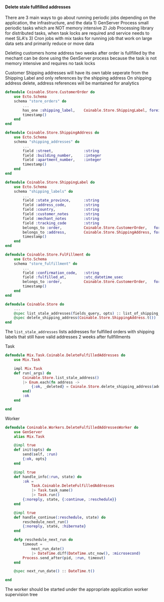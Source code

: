 #### Delete stale fullfilled addresses

There are 3 main ways to go about running periodic jobs depending on the application, the infrastructure, and the data
    1) GenServer Process small periodic tasks which are NOT memory intensive
    2) Job Processing library for distributed tasks, when task locks are required and service needs to meet SLA's
    3) Cron jobs with mix tasks for running job that work on large data sets and primarily reduce or move data

Deleting customers home address two weeks after order is fullfilled by 
the mechant can be done using the GenServer process because
the task is not memory intensive and requires no task locks

Customer Shipping addresses will have its own table seperate 
from the Shipping Label and only references by the shipping address
On shipping address delete, address references will be mantained for analytics

```elixir
defmodule Coinable.Store.CustomerOrder do
    use Ecto.Schema
    schema "store_orders" do
        ...
        has_one :shipping_label,    Coinable.Store.ShippingLabel, foreign_key: :order_id
        timestamp()
    end
end

defmodule Coinable.Store.ShippingAddress do
    use Ecto.Schema
    schema "shipping_addresses" do
        ...
        field :street,              :string
        field :building_number,     :integer
        field :apartment_number,    :integer
        timestamp()
    end
end

defmodule Coinable.Store.ShippingLabel do
    use Ecto.Schema
    schema "shipping_labels" do
        ...
        field :state_province,      :string
        field :address_code,        :string
        field :country,             :string
        field :customer_notes       :string
        field :mechant_notes        :string
        field :tracking_code        :string
        belongs_to :order,          Coinable.Store.CustomerOrder,   foreign_key: :order_id
        belongs_to :address,        Coinable.Store.ShippingAddress, foreign_key: :address_id
        timestamp()
    end
end

defmodule Coinable.Store.FulFillment do
    use Ecto.Schema
    schema "store_fulfillment" do
        ...
        field :confirmation_code,   :string
        field :fulfilled_at,        :utc_datetime_usec
        belongs_to :order,          Coinable.Store.CustomerOrder,   foreign_key: :order_id
        timestamp()
    end
end
```

```elixir
defmodule Coinable.Store do
    ...
    @spec list_stale_addresses(fields_query, opts) :: list_of_shipping_address
    @spec delete_shipping_address(Coinable.Store.ShippingAddress.t()) :: {:ok, Coinable.Store.ShippingAddress.t()} | {:error, term}
end
```

The `list_stale_addresses` lists addresses for fulfilled orders with shipping labels
that still have valid addresses 2 weeks after fullfillments

Task
```elixir
defmodule Mix.Task.Coinable.DeleteFulfilledAddresses do
    use Mix.Task

    impl Mix.Task
    def run(_args) do
        Coinable.Store.list_stale_address()
        |> Enum.each(fn address -> 
            {:ok, _deleted} = Coinale.Store.delete_shipping_address(address) 
        end)
        :ok
    end

end
```

Worker
```elixir
defmodule Coninable.Workers.DeleteFulfilledAddressesWorker do
    use GenServer
    alias Mix.Task

    @impl true
    def init(opts) do
        send(self, :run)
        {:ok, opts}
    end

    @impl true
    def handle_info(:run, state) do
        :ok = 
            Task.Coinable.DeleteFulfilledAddresses
            |> Task.task_name()
            |> Task.run()
        {:noreply, state, {:continue, :reschedule}}
    end

    @impl true
    def handle_continue(:reschedule, state) do
        reschedule_next_run()
        {:noreply, state, :hibernate}
    end

    defp reschedule_next_run do
        timeout = 
            next_run_date()
            |> DateTime.diff(DateTime.utc_now(), :microsecond)
        Process.send_after(pid, :run, timeout)
    end

    @spec next_run_date() :: DateTime.t()

end
```

The worker should be started under the appropriate application worker supervision tree
